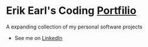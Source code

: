 <!-- # erikjearl.github.io -->
# Erik Earl's Coding <a href=" ">Portfilio</a>
A expanding collection of my personal software projects  
- See me on <a href="www.linkedin.com/in/erik-earl">LinkedIn</a>
